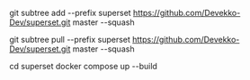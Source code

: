 git subtree add --prefix superset https://github.com/Devekko-Dev/superset.git master --squash

git subtree pull --prefix superset https://github.com/Devekko-Dev/superset.git master --squash



cd superset 
docker compose up --build